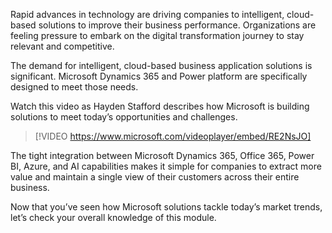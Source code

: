 Rapid advances in technology are driving companies to intelligent, cloud-based solutions to improve their business performance. Organizations are feeling pressure to embark on the digital transformation journey to stay relevant and competitive.

The demand for intelligent, cloud-based business application solutions is significant.  Microsoft Dynamics 365 and Power platform are specifically designed to meet those needs.

Watch this video as Hayden Stafford describes how Microsoft is building solutions to meet today’s opportunities and challenges.
> [!VIDEO https://www.microsoft.com/videoplayer/embed/RE2NsJO]

The tight integration between Microsoft Dynamics 365, Office 365, Power BI, Azure, and AI capabilities makes it simple for companies to extract more value and maintain a single view of their customers across their entire business.

Now that you’ve seen how Microsoft solutions tackle today’s market trends, let’s check your overall knowledge of this module.
